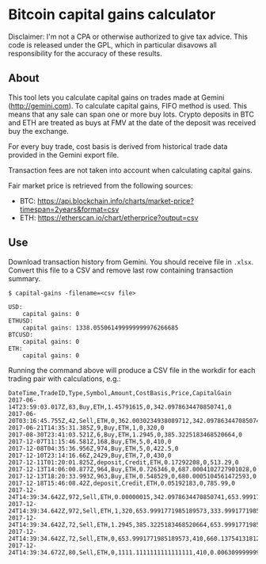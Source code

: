 # Bitcoin capital gains calculator

Disclaimer: I'm not a CPA or otherwise authorized to give tax advice. This code
is released under the GPL, which in particular disavows all responsibility for
the accuracy of these results.

## About

This tool lets you calculate capital gains on trades made at Gemini
(http://gemini.com). To calculate capital gains, FIFO method is used. This
means that any sale can span one or more buy lots. Crypto deposits in BTC and
ETH are treated as buys at FMV at the date of the deposit was received buy the
exchange.

For every buy trade, cost basis is derived from historical trade data provided
in the Gemini export file.

Transaction fees are not taken into account when calculating capital gains.

Fair market price is retrieved from the following sources:

- BTC: https://api.blockchain.info/charts/market-price?timespan=2years&format=csv
- ETH: https://etherscan.io/chart/etherprice?output=csv

## Use

Download transaction history from Gemini. You should receive file in `.xlsx`.
Convert this file to a CSV and remove last row containing transaction summary.

```
$ capital-gains -filename=<csv file>

USD:
	capital gains: 0
ETHUSD:
	capital gains: 1338.055061499999999976266685
BTCUSD:
	capital gains: 0
ETH:
	capital gains: 0
```

Running the command above will produce a CSV file in the workdir for each trading pair with calculations, e.g.:

```
DateTime,TradeID,Type,Symbol,Amount,CostBasis,Price,CapitalGain
2017-06-14T23:59:03.017Z,83,Buy,ETH,1.45791615,0,342.0978634470850741,0
2017-06-20T03:16:45.755Z,42,Sell,ETH,0,362.0030234938089712,342.0978634470850741,29.0200513146795171644436
2017-06-21T14:35:31.385Z,9,Buy,ETH,1,0,320,0
2017-08-30T23:41:03.521Z,6,Buy,ETH,1.2945,0,385.3225183468520664,0
2017-12-07T11:15:46.581Z,168,Buy,ETH,5,0,410,0
2017-12-08T04:35:36.956Z,974,Buy,ETH,5,0,422.5,0
2017-12-10T23:14:16.66Z,2429,Buy,ETH,7,0,430,0
2017-12-11T01:20:01.825Z,deposit,Credit,ETH,0.17292208,0,513.29,0
2017-12-13T14:06:00.877Z,964,Buy,ETH,0.726346,0,687.0004102727901028,0
2017-12-13T18:20:33.993Z,963,Buy,ETH,0.548529,0,680.0005104561472593,0
2017-12-18T15:46:08.42Z,deposit,Credit,ETH,0.05192183,0,785.99,0
2017-12-24T14:39:34.642Z,972,Sell,ETH,0.00000015,342.0978634470850741,653.9991771985189573,0.00004678519706271508248
2017-12-24T14:39:34.642Z,972,Sell,ETH,1,320,653.9991771985189573,333.9991771985189573
2017-12-24T14:39:34.642Z,72,Sell,ETH,1.2945,385.3225183468520664,653.9991771985189573,347.80193488348279027005
2017-12-24T14:39:34.642Z,72,Sell,ETH,0,653.9991771985189573,410,660.137541318121672526690705
2017-12-24T14:39:34.672Z,80,Sell,ETH,0,1111.1111111111111111,410,0.0063099999999999999999
```
